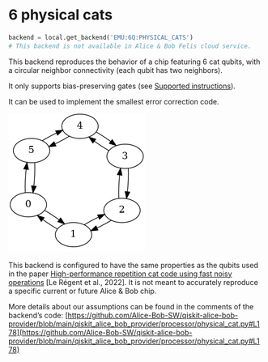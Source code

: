 # 6 physical cats

```python
backend = local.get_backend('EMU:6Q:PHYSICAL_CATS')
# This backend is not available in Alice & Bob Felis cloud service.
```

This backend reproduces the behavior of a chip featuring 6 cat qubits, with a circular neighbor connectivity (each qubit has two neighbors).

It only supports bias-preserving gates (see [Supported instructions](../../reference/supported_instructions.md)).

It can be used to implement the smallest error correction code.

![6-physical-qubits coupling map](../../media/going_further/backends/6_physical_qubits_map.png)

This backend is configured to have the same properties as the qubits used in the paper [High-performance repetition cat code using fast noisy operations](https://arxiv.org/abs/2212.11927) [Le Régent et al., 2022]. It is not meant to accurately reproduce a specific current or future Alice & Bob chip.

More details about our assumptions can be found in the comments of the backend’s code: [https://github.com/Alice-Bob-SW/qiskit-alice-bob-provider/blob/main/qiskit_alice_bob_provider/processor/physical_cat.py#L178](https://github.com/Alice-Bob-SW/qiskit-alice-bob-provider/blob/main/qiskit_alice_bob_provider/processor/physical_cat.py#L178)